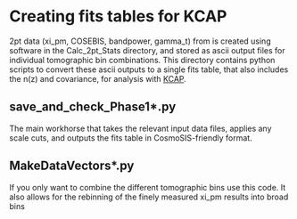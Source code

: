 # Creating fits tables for KCAP
2pt data (xi_pm, COSEBIS, bandpower, gamma_t) from is created using software in the Calc_2pt_Stats directory, and stored as ascii output files for individual tomographic bin combinations.   This directory contains python scripts to convert these ascii outputs to a single fits table, that also includes the n(z) and covariance, for analysis with [KCAP][1].   

## save_and_check_Phase1*.py
The main workhorse that takes the relevant input data files, applies any scale cuts, and outputs the fits table in CosmoSIS-friendly format.

## MakeDataVectors*.py
If you only want to combine the different tomographic bins use this code.   It also allows for the rebinning of the finely measured xi_pm results into broad bins

[1]: https://github.com/KiDS-WL/kcap "KCAP"
